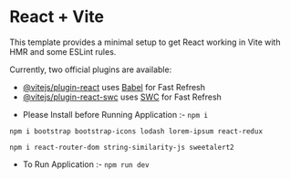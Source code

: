 # React + Vite

This template provides a minimal setup to get React working in Vite with HMR and some ESLint rules.

Currently, two official plugins are available:

- [@vitejs/plugin-react](https://github.com/vitejs/vite-plugin-react/blob/main/packages/plugin-react/README.md) uses [Babel](https://babeljs.io/) for Fast Refresh
- [@vitejs/plugin-react-swc](https://github.com/vitejs/vite-plugin-react-swc) uses [SWC](https://swc.rs/) for Fast Refresh

* Please Install before Running Application :-
  `npm i`

`npm i bootstrap bootstrap-icons lodash lorem-ipsum react-redux`

`npm i react-router-dom string-similarity-js sweetalert2`

- To Run Application :-
  `npm run dev`
